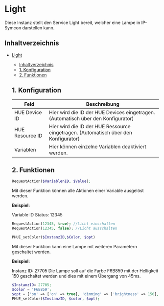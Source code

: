 # Light
   Diese Instanz stellt den Service Light bereit, welcher eine Lampe in IP-Symcon darstellen kann.
     
   ## Inhaltverzeichnis
- [Light](#light)
  - [Inhaltverzeichnis](#inhaltverzeichnis)
  - [1. Konfiguration](#1-konfiguration)
  - [2. Funktionen](#2-funktionen)
   
   ## 1. Konfiguration
   
   Feld | Beschreibung
   ------------ | ----------------
   HUE Device ID | Hier wird die ID der HUE Devices eingetragen. (Automatisch über den Konfigurator)
   HUE Resource ID | Hier wird die ID der HUE Ressource eingetragen. (Automatisch über den Konfigurator)
   Variablen | Hier können einzelne Variablen deaktiviert werden.

  ## 2. Funktionen

     ```php
   RequestAction($VariablenID, $Value);
   ```
   Mit dieser Funktion können alle Aktionen einer Variable ausgelöst werden.

   **Beispiel:**
   
   Variable ID Status: 12345
   ```php
   RequestAction(12345, true); //Licht einschalten
   RequestAction(12345, false); //Licht ausschalten
   ```

   ```php
   PHUE_setColor($InstanzID,$Color, $opt)
   ```
   Mit dieser Funktion kann eine Lampe mit weiteren Parametern geschaltet werden.

   **Beispiel:**
   
   Instanz ID: 27705
   Die Lampe soll auf die Farbe F6B859 mit der Helligkeit 150 geschaltet werden und dies mit einem Übergang von 45ms.

   ```php
   $InstanzID= 27705;
   $color = 'F6B859';
   $opt = ['on' => ['on' => true], 'dimming' => ['brightness' => 150], 'dynamics' => ['duration' => 45]];
   PHUE_setColor($InstanzID, $color, $opt);
   ```
